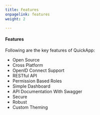 ```yaml
---
title: Features
onpagelink: features
weight: 2

---
```


#### **Features**

Following are the key features of QuickApp:

- Open Source
- Cross Platform
- OpenID Connect Support
- RESTful API
- Permission Based Roles
- Simple Dashboard
- API Documentation With Swagger
- Secure
- Robust
- Custom Theming
 